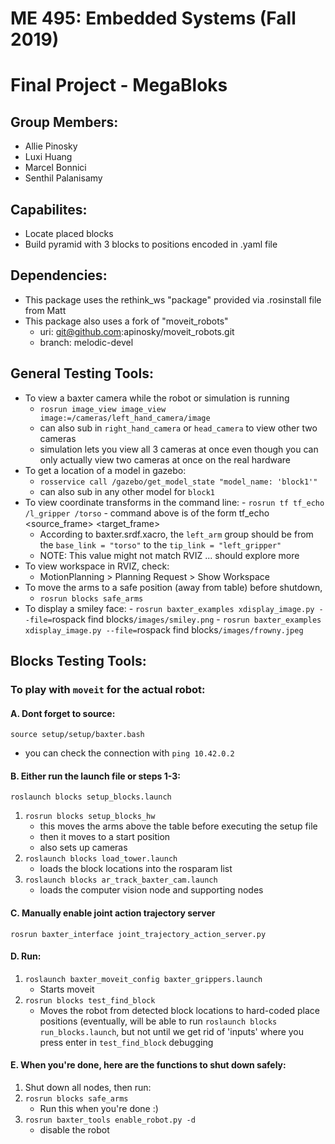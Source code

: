 # ME 495: Embedded Systems (Fall 2019)
# Final Project - MegaBloks
## Group Members:
- Allie Pinosky
- Luxi Huang
- Marcel Bonnici
- Senthil Palanisamy

## Capabilites:
- Locate placed blocks
- Build pyramid with 3 blocks to positions encoded in .yaml file

## Dependencies: 
- This package uses the rethink_ws "package" provided via .rosinstall file from Matt
- This package also uses a fork of "moveit_robots" 
	- uri: git@github.com:apinosky/moveit_robots.git
	- branch: melodic-devel

## General Testing Tools: 
- To view a baxter camera while the robot or simulation is running 
	- `rosrun image_view image_view image:=/cameras/left_hand_camera/image` 
	- can also sub in `right_hand_camera` or `head_camera` to view other two cameras
	- simulation lets you view all 3 cameras at once even though you can only actually view two cameras at once on the real hardware
- To get a location of a model in gazebo: 
	- `rosservice call /gazebo/get_model_state "model_name: 'block1'"` 
	- can also sub in any other model for `block1`
- To view coordinate transforms in the command line: 
        - `rosrun tf tf_echo /l_gripper /torso`
        - command above is of the form tf_echo <source_frame> <target_frame>
	- According to baxter.srdf.xacro, the `left_arm` group should be from the `base_link = "torso"` to the `tip_link = "left_gripper"`
	- NOTE: This value might not match RVIZ ... should explore more
- To view workspace in RVIZ, check: 
	- MotionPlanning > Planning Request > Show Workspace
- To move the arms to a safe position (away from table) before shutdown, 
	- `rosrun blocks safe_arms`
- To display a smiley face:
        - `rosrun baxter_examples xdisplay_image.py --file=`rospack find blocks`/images/smiley.png`
        - `rosrun baxter_examples xdisplay_image.py --file=`rospack find blocks`/images/frowny.jpeg`

## Blocks Testing Tools:
### To play with `moveit` for the actual robot:
#### A. Dont forget to source: 
`source setup/setup/baxter.bash`
- you can check the connection with `ping 10.42.0.2`
#### B. Either run the launch file or steps 1-3: 
`roslaunch blocks setup_blocks.launch`

1. `rosrun blocks setup_blocks_hw`
	- this moves the arms above the table before executing the setup file
	- then it moves to a start position
	- also sets up cameras 
2. `roslaunch blocks load_tower.launch`
	- loads the block locations into the rosparam list
3. `roslaunch blocks ar_track_baxter_cam.launch`
	- loads the computer vision node and supporting nodes
#### C. Manually enable joint action trajectory server 
`rosrun baxter_interface joint_trajectory_action_server.py` 
#### D. Run:
1. `roslaunch baxter_moveit_config baxter_grippers.launch`
	- Starts moveit
2. `rosrun blocks test_find_block` 
	- Moves the robot from detected block locations to hard-coded place positions
(eventually, will be able to run `roslaunch blocks run_blocks.launch`, but not until we get rid of 'inputs' where you press enter in `test_find_block` debugging
#### E. When you're done, here are the functions to shut down safely:
1. Shut down all nodes, then run: 
2. `rosrun blocks safe_arms`
	- Run this when you're done :)
3. `rosrun baxter_tools enable_robot.py -d`
	- disable the robot
